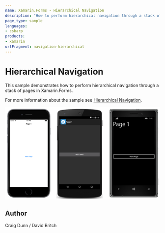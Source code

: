 ```yaml
---
name: Xamarin.Forms - Hierarchical Navigation
description: "How to perform hierarchical navigation through a stack of pages in Xamarin.Forms #navigation"
page_type: sample
languages:
- csharp
products:
- xamarin
urlFragment: navigation-hierarchical
---
```

# Hierarchical Navigation

This sample demonstrates how to perform hierarchical navigation through a stack of pages in Xamarin.Forms.

For more information about the sample see [Hierarchical Navigation](https://docs.microsoft.com/xamarin/xamarin-forms/app-fundamentals/navigation/hierarchical).

![Hierarchical Navigation application screenshot](Screenshots/01All.png "Hierarchical Navigation application screenshot")

## Author

Craig Dunn / David Britch
